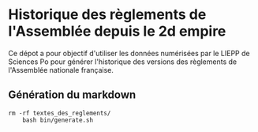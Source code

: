 # Historique des règlements de l'Assemblée depuis le 2d empire

Ce dépot a pour objectif d'utiliser les données numérisées par le LIEPP de Sciences Po pour générer l'historique des versions des règlements de l'Assemblée nationale française.

## Génération du markdown

	rm -rf textes_des_reglements/
        bash bin/generate.sh


